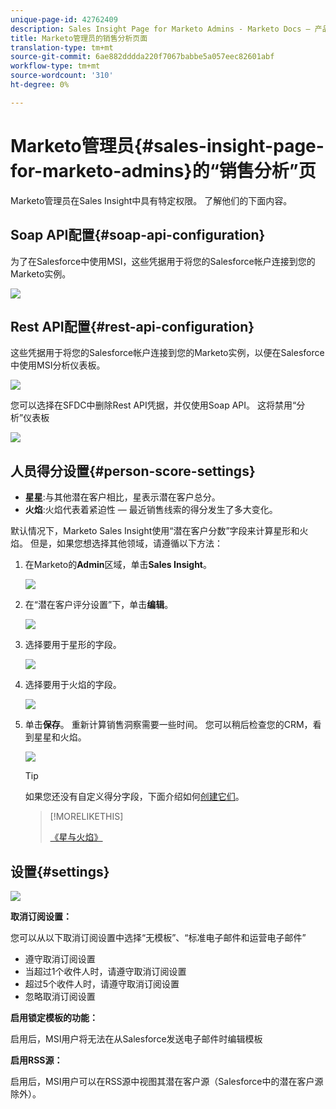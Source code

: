 ```yaml
---
unique-page-id: 42762409
description: Sales Insight Page for Marketo Admins - Marketo Docs — 产品文档
title: Marketo管理员的销售分析页面
translation-type: tm+mt
source-git-commit: 6ae882dddda220f7067babbe5a057eec82601abf
workflow-type: tm+mt
source-wordcount: '310'
ht-degree: 0%

---
```



# Marketo管理员{#sales-insight-page-for-marketo-admins}的“销售分析”页

Marketo管理员在Sales Insight中具有特定权限。 了解他们的下面内容。

## Soap API配置{#soap-api-configuration}

为了在Salesforce中使用MSI，这些凭据用于将您的Salesforce帐户连接到您的Marketo实例。

![](assets/one-1.png)

## Rest API配置{#rest-api-configuration}

这些凭据用于将您的Salesforce帐户连接到您的Marketo实例，以便在Salesforce中使用MSI分析仪表板。

![](assets/two-1.png)

您可以选择在SFDC中删除Rest API凭据，并仅使用Soap API。 这将禁用“分析”仪表板

![](assets/three-1.png)

## 人员得分设置{#person-score-settings}

* **星星**:与其他潜在客户相比，星表示潜在客户总分。
* **火焰**:火焰代表着紧迫性 — 最近销售线索的得分发生了多大变化。

默认情况下，Marketo Sales Insight使用“潜在客户分数”字段来计算星形和火焰。 但是，如果您想选择其他领域，请遵循以下方法：

1. 在Marketo的&#x200B;**Admin**&#x200B;区域，单击&#x200B;**Sales Insight**。

   ![](assets/four.png)

1. 在“潜在客户评分设置”下，单击&#x200B;**编辑**。

   ![](assets/five.png)

1. 选择要用于星形的字段。

   ![](assets/six.png)

1. 选择要用于火焰的字段。

   ![](assets/seven.png)

1. 单击&#x200B;**保存**。 重新计算销售洞察需要一些时间。 您可以稍后检查您的CRM，看到星星和火焰。

   ![](assets/eight.png)

   >[!TIP]
   >
   >如果您还没有自定义得分字段，下面介绍如何[创建它们](/help/marketo/product-docs/administration/field-management/create-a-custom-field-in-marketo.md)。

   >[!MORELIKETHIS]
   >
   >[《星与火焰》](/help/marketo/product-docs/marketo-sales-insight/msi-for-salesforce/features/stars-and-flames/customize-stars-and-flames.md)

## 设置{#settings}

![](assets/nine.png)

**取消订阅设置：**

您可以从以下取消订阅设置中选择“无模板”、“标准电子邮件和运营电子邮件”

* 遵守取消订阅设置
* 当超过1个收件人时，请遵守取消订阅设置
* 超过5个收件人时，请遵守取消订阅设置
* 忽略取消订阅设置

**启用锁定模板的功能：**

启用后，MSI用户将无法在从Salesforce发送电子邮件时编辑模板

**启用RSS源：**

启用后，MSI用户可以在RSS源中视图其潜在客户源（Salesforce中的潜在客户源除外）。
